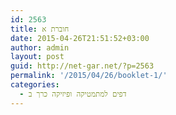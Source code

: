 ```yaml
---
id: 2563
title: חוברת א
date: 2015-04-26T21:51:52+03:00
author: admin
layout: post
guid: http://net-gar.net/?p=2563
permalink: '/2015/04/26/booklet-1/'
categories:
  - דפים למתמטיקה ופיזיקה כרך ב
---
```

